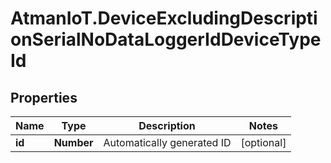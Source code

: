 # AtmanIoT.DeviceExcludingDescriptionSerialNoDataLoggerIdDeviceTypeId

## Properties

Name | Type | Description | Notes
------------ | ------------- | ------------- | -------------
**id** | **Number** | Automatically generated ID | [optional] 


